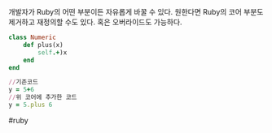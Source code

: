 개발자가 Ruby의 어떤 부분이든 자유롭게 바꿀 수 있다. 원한다면 Ruby의 코어 부분도 제거하고 재정의할 수도 있다. 혹은 오버라이드도 가능하다. 
```ruby
class Numeric
	def plus(x)
		self.+)x
	end
end

//기존코드
y = 5+6
//위 코어에 추가한 코드
y = 5.plus 6

```
#ruby
